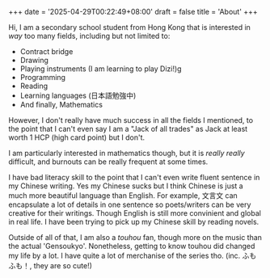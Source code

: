 +++
date = '2025-04-29T00:22:49+08:00'
draft = false
title = 'About'
+++

Hi, I am a secondary school student from Hong Kong that is interested in _way_ too many fields, including but not limited to:

- Contract bridge
- Drawing
- Playing instruments (I am learning to play Dizi!)g
- Programming
- Reading
- Learning languages (日本語勉強中)
- And finally, Mathematics

However, I don't really have much success in all the fields I mentioned, to the point that I can't even say I am a "Jack of all trades" as Jack at least worth 1 HCP (high card point) but I don't. 

I am particularly interested in mathematics though, but it is _really really_ difficult, and burnouts can be really frequent at some times.

I have bad literacy skill to the point that I can't even write fluent sentence in my Chinese writing. Yes my Chinese sucks but I think Chinese is just a much more beautiful language than English. For example, 文言文 can encapsulate a lot of details in one sentence so poets/writers can be very creative for their writings. Though English is still more convinient and global in real life. I have been trying to pick up my Chinese skill by reading novels.

Outside of all of that, I am also a _touhou_ fan, though more on the music
than the actual 'Gensoukyo'. Nonetheless, getting to know touhou did changed my life by a lot. I have quite a lot of merchanise of the series tho. (inc. ふもふも！, they are so cute!)



